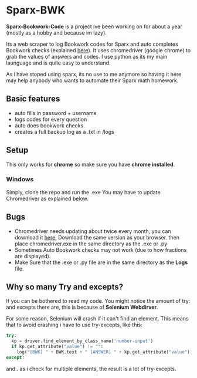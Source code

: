 # Sparx-BWK
**Sparx-Bookwork-Code** is a project ive been working on for about a year (mostly as a hobby and because im lazy).

Its a web scraper to log Bookwork codes for Sparx and auto completes Bookwork checks (explained [here](https://support.sparx.co.uk/en/knowledge/what-is-a-bookwork-check-and-why-are-they-used-in-sparx)). It uses chromedriver (google chrome) to grab the values of answers and codes. I use python as its my main launguage and is quite easy to understand.

As i have stoped using sparx, its no use to me anymore so having it here may help anybody who wants to automate their Sparx math homework.

## Basic features
* auto fills in password + username
* logs codes for every question
* auto does bookwork checks.
* creates a full backup log as a .txt in /logs

## Setup
This only works for **chrome** so make sure you have **chrome installed**.
### Windows
Simply, clone the repo and run the .exe
You may have to update Chromedriver as explained below.

## Bugs
* Chromedriver needs updating about twice every month, you can download it [here](https://chromedriver.chromium.org/downloads), Download the same version
as your browser. then place chromedriver.exe in the same directory as the .exe or .py
* Sometimes Auto Bookwork checks may not work (due to how fractions are displayed). 
* Make Sure that the .exe or .py file are in the same directory as the **Logs** file.
## Why so many Try and excepts?
If you can be bothered to read my code. You might notice the amount of try: and excepts there are, this is because of **Selenium Webdirver**.

For some reason, Selenium will crash if it can't find an element. This means that to avoid crashing i have to use try-excepts, like this:
``` python
try:
  kp = driver.find_element_by_class_name('number-input')
  if kp.get_attribute("value") != "":
    log("[BWK] " + BWK.text + " [ANSWER] " + kp.get_attribute("value"))
except:
```
and.. as i check for multiple elements, the result is a lot of try-excepts.
